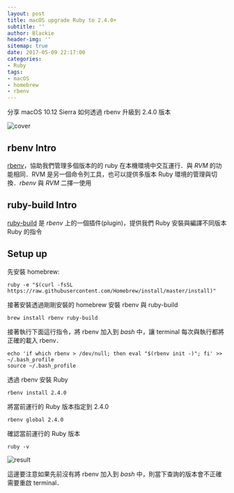 ```yaml
---
layout: post
title: macOS upgrade Ruby to 2.4.0+
subtitle: ''
author: Blackie
header-img: ''
sitemap: true
date: 2017-05-09 22:17:00
categories:
- Ruby
tags:
- macOS
- homebrew
- rbenv
---
```


分享 macOS 10.12 Sierra 如何透過 rbenv 升級到 2.4.0 版本

<!-- More -->

![cover](cover.png)

## rbenv Intro ##

[rbenv](https://github.com/rbenv/rbenv)，協助我們管理多個版本的的 ruby 在本機環境中交互運行．與 *RVM* 的功能相同．RVM 是另一個命令列工具，也可以提供多版本 Ruby 環境的管理與切換．*rbenv* 與 *RVM* 二擇一使用

## ruby-build Intro ##

[ruby-build](https://github.com/rbenv/ruby-build) 是 *rbenv* 上的一個插件(plugin)，提供我們 Ruby 安裝與編譯不同版本 Ruby 的指令

## Setup up ##

先安裝 homebrew:

    ruby -e "$(curl -fsSL https://raw.githubusercontent.com/Homebrew/install/master/install)"

接著安裝透過剛剛安裝的 homebrew 安裝 rbenv 與 ruby-build

    brew install rbenv ruby-build

接著執行下面這行指令，將 rbenv 加入到 *bash* 中，讓 terminal 每次與執行都將正確的載入 rbenv．

    echo 'if which rbenv > /dev/null; then eval "$(rbenv init -)"; fi' >> ~/.bash_profile
    source ~/.bash_profile

透過 rbenv 安裝 Ruby

    rbenv install 2.4.0

將當前運行的 Ruby 版本指定到 2.4.0

    rbenv global 2.4.0

確認當前運行的 Ruby 版本

    ruby -v

![result](result.ong)

這邊要注意如果先前沒有將 rbenv 加入到 *bash* 中，則當下查詢的版本會不正確需要重啟 terminal．